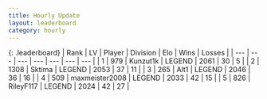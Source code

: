 ```yaml
---
title: Hourly Update
layout: leaderboard
category: hourly
---
```


{: .leaderboard}
| Rank | LV | Player | Division | Elo | Wins | Losses |
| --- | --- | --- | --- | --- | --- | --- |
| <span data-change="0">1</span> | 979 | <span title="ID: 392407">Kunzut1k</span> | LEGEND | <span data-change="0">2061</span> | <span data-change="0">30</span> | <span data-change="0">5</span> |
| <span data-change="0">2</span> | 1308 | <span title="ID: 353063">Sktima</span> | LEGEND | <span data-change="0">2053</span> | <span data-change="0">37</span> | <span data-change="0">11</span> |
| <span data-change="0">3</span> | 265 | <span title="ID: 443550">Alt1</span> | LEGEND | <span data-change="7">2046</span> | <span data-change="1">36</span> | <span data-change="0">16</span> |
| <span data-change="0">4</span> | 509 | <span title="ID: 410122">maxmeister2008</span> | LEGEND | <span data-change="0">2033</span> | <span data-change="0">42</span> | <span data-change="0">15</span> |
| <span data-change="1">5</span> | 826 | <span title="ID: 250052">RileyF117</span> | LEGEND | <span data-change="0">2024</span> | <span data-change="0">42</span> | <span data-change="0">27</span> |